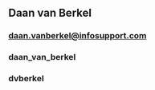 ## Daan van Berkel
### daan.vanberkel@infosupport.com <!-- .element class="fragment" -->
### daan_van_berkel <!-- .element class="fragment" -->
### dvberkel <!-- .element class="fragment" -->
